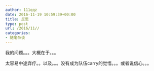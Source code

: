 ```yaml
---
author: 111qqz
date: 2016-11-19 10:59:39+00:00
title: 反思
type: post
url: /2016/11//
categories:
- 随笔杂谈
---
```


我的问题。。。大概在于。。。

太容易中途弃疗。。以及。。。没有成为队伍carry的觉悟。。。或者说信心。。。


